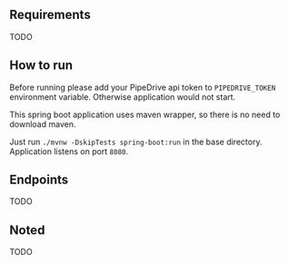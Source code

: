 ## Requirements
TODO

## How to run

Before running please add your PipeDrive api token to `PIPEDRIVE_TOKEN` environment variable. Otherwise application would not start.

This spring boot application uses maven wrapper, so there is no need to download maven.

Just run `./mvnw -DskipTests spring-boot:run` in the base directory.
Application listens on port `8080`.


## Endpoints 
TODO

## Noted
TODO